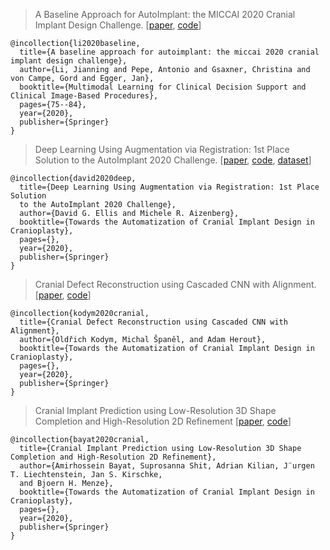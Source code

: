 

> A Baseline Approach for AutoImplant: the MICCAI 2020 Cranial Implant Design Challenge. 
[[paper](https://link.springer.com/chapter/10.1007/978-3-030-60946-7_8), [code](https://github.com/Jianningli/autoimplant)]

```
@incollection{li2020baseline,
  title={A baseline approach for autoimplant: the miccai 2020 cranial implant design challenge},
  author={Li, Jianning and Pepe, Antonio and Gsaxner, Christina and von Campe, Gord and Egger, Jan},
  booktitle={Multimodal Learning for Clinical Decision Support and Clinical Image-Based Procedures},
  pages={75--84},
  year={2020},
  publisher={Springer}
}
```
> Deep Learning Using Augmentation via Registration: 1st Place Solution to the AutoImplant 2020 Challenge. 
[[paper](https://link.springer.com/chapter/10.1007/978-3-030-64327-0_6), [code](https://github.com/ellisdg/3DUnetCNN/tree/master/examples/autoimplant2020), [dataset](https://zenodo.org/record/4270278#.X8zhhNj0lPY)]
```
@incollection{david2020deep,
  title={Deep Learning Using Augmentation via Registration: 1st Place Solution
  to the AutoImplant 2020 Challenge},
  author={David G. Ellis and Michele R. Aizenberg},
  booktitle={Towards the Automatization of Cranial Implant Design in Cranioplasty},
  pages={},
  year={2020},
  publisher={Springer}
}
```
> Cranial Defect Reconstruction using Cascaded CNN with Alignment. 
[[paper](https://link.springer.com/chapter/10.1007/978-3-030-64327-0_7), [code](https://github.com/OldaKodym/BUT_autoimplant_public)]

```
@incollection{kodym2020cranial,
  title={Cranial Defect Reconstruction using Cascaded CNN with Alignment},
  author={Oldřich Kodym, Michal Španěl, and Adam Herout},
  booktitle={Towards the Automatization of Cranial Implant Design in Cranioplasty},
  pages={},
  year={2020},
  publisher={Springer}
}
```


> Cranial Implant Prediction using Low-Resolution 3D Shape Completion and High-Resolution 
2D Refinement [[paper](https://arxiv.org/abs/2009.10769), [code](https://github.com/mlentwicklung/autoimplant)] 

```
@incollection{bayat2020cranial,
  title={Cranial Implant Prediction using Low-Resolution 3D Shape Completion and High-Resolution 2D Refinement},
  author={Amirhossein Bayat, Suprosanna Shit, Adrian Kilian, J¨urgen T. Liechtenstein, Jan S. Kirschke,
  and Bjoern H. Menze},
  booktitle={Towards the Automatization of Cranial Implant Design in Cranioplasty},
  pages={},
  year={2020},
  publisher={Springer}
}
```
